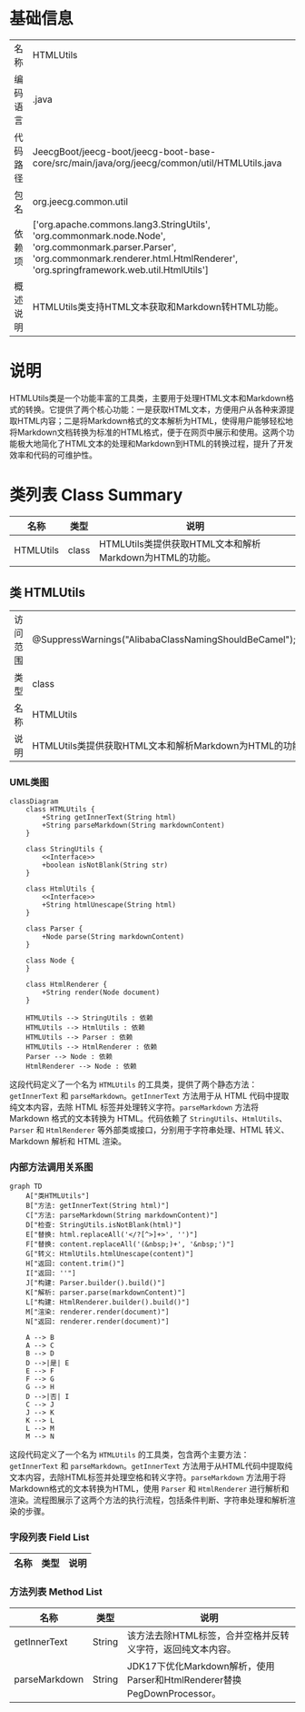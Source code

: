 # 基础信息

|      |      |
|------|------|
| 名称 | HTMLUtils |
| 编码语言 | .java |
| 代码路径 | JeecgBoot/jeecg-boot/jeecg-boot-base-core/src/main/java/org/jeecg/common/util/HTMLUtils.java |
| 包名 | org.jeecg.common.util |
| 依赖项 | ['org.apache.commons.lang3.StringUtils', 'org.commonmark.node.Node', 'org.commonmark.parser.Parser', 'org.commonmark.renderer.html.HtmlRenderer', 'org.springframework.web.util.HtmlUtils'] |
| 概述说明 | HTMLUtils类支持HTML文本获取和Markdown转HTML功能。 |

# 说明

HTMLUtils类是一个功能丰富的工具类，主要用于处理HTML文本和Markdown格式的转换。它提供了两个核心功能：一是获取HTML文本，方便用户从各种来源提取HTML内容；二是将Markdown格式的文本解析为HTML，使得用户能够轻松地将Markdown文档转换为标准的HTML格式，便于在网页中展示和使用。这两个功能极大地简化了HTML文本的处理和Markdown到HTML的转换过程，提升了开发效率和代码的可维护性。

# 类列表 Class Summary

| 名称   | 类型  | 说明 |
|-------|------|-------------|
| HTMLUtils | class | HTMLUtils类提供获取HTML文本和解析Markdown为HTML的功能。 |



## 类 HTMLUtils

|      |      |
|------|------|
| 访问范围 | @SuppressWarnings("AlibabaClassNamingShouldBeCamel");public |
| 类型 | class |
| 名称 | HTMLUtils |
| 说明 | HTMLUtils类提供获取HTML文本和解析Markdown为HTML的功能。 |


### UML类图

```mermaid
classDiagram
    class HTMLUtils {
        +String getInnerText(String html)
        +String parseMarkdown(String markdownContent)
    }

    class StringUtils {
        <<Interface>>
        +boolean isNotBlank(String str)
    }

    class HtmlUtils {
        <<Interface>>
        +String htmlUnescape(String html)
    }

    class Parser {
        +Node parse(String markdownContent)
    }

    class Node {
    }

    class HtmlRenderer {
        +String render(Node document)
    }

    HTMLUtils --> StringUtils : 依赖
    HTMLUtils --> HtmlUtils : 依赖
    HTMLUtils --> Parser : 依赖
    HTMLUtils --> HtmlRenderer : 依赖
    Parser --> Node : 依赖
    HtmlRenderer --> Node : 依赖
```

这段代码定义了一个名为 `HTMLUtils` 的工具类，提供了两个静态方法：`getInnerText` 和 `parseMarkdown`。`getInnerText` 方法用于从 HTML 代码中提取纯文本内容，去除 HTML 标签并处理转义字符。`parseMarkdown` 方法将 Markdown 格式的文本转换为 HTML。代码依赖了 `StringUtils`、`HtmlUtils`、`Parser` 和 `HtmlRenderer` 等外部类或接口，分别用于字符串处理、HTML 转义、Markdown 解析和 HTML 渲染。


### 内部方法调用关系图

```mermaid
graph TD
    A["类HTMLUtils"]
    B["方法: getInnerText(String html)"]
    C["方法: parseMarkdown(String markdownContent)"]
    D["检查: StringUtils.isNotBlank(html)"]
    E["替换: html.replaceAll('</?[^>]+>', '')"]
    F["替换: content.replaceAll('(&nbsp;)+', '&nbsp;')"]
    G["转义: HtmlUtils.htmlUnescape(content)"]
    H["返回: content.trim()"]
    I["返回: ''"]
    J["构建: Parser.builder().build()"]
    K["解析: parser.parse(markdownContent)"]
    L["构建: HtmlRenderer.builder().build()"]
    M["渲染: renderer.render(document)"]
    N["返回: renderer.render(document)"]

    A --> B
    A --> C
    B --> D
    D -->|是| E
    E --> F
    F --> G
    G --> H
    D -->|否| I
    C --> J
    J --> K
    K --> L
    L --> M
    M --> N
```

这段代码定义了一个名为 `HTMLUtils` 的工具类，包含两个主要方法：`getInnerText` 和 `parseMarkdown`。`getInnerText` 方法用于从HTML代码中提取纯文本内容，去除HTML标签并处理空格和转义字符。`parseMarkdown` 方法用于将Markdown格式的文本转换为HTML，使用 `Parser` 和 `HtmlRenderer` 进行解析和渲染。流程图展示了这两个方法的执行流程，包括条件判断、字符串处理和解析渲染的步骤。

### 字段列表 Field List

| 名称  | 类型  | 说明 |
|-------|-------|------|

### 方法列表 Method List

| 名称  | 类型  | 说明 |
|-------|-------|------|
| getInnerText | String | 该方法去除HTML标签，合并空格并反转义字符，返回纯文本内容。 |
| parseMarkdown | String | JDK17下优化Markdown解析，使用Parser和HtmlRenderer替换PegDownProcessor。 |




